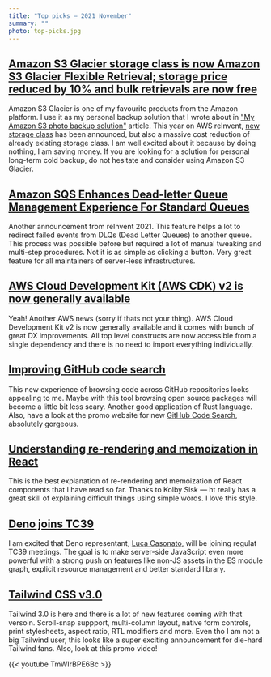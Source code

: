 ```yaml
---
title: "Top picks — 2021 November"
summary: ""
photo: top-picks.jpg
---
```


## [Amazon S3 Glacier storage class is now Amazon S3 Glacier Flexible Retrieval; storage price reduced by 10% and bulk retrievals are now free](https://aws.amazon.com/about-aws/whats-new/2021/11/amazon-s3-glacier-storage-class-amazon-s3-glacier-flexible-retrieval/)

Amazon S3 Glacier is one of my favourite products from the Amazon platform. I use it as my personal backup solution that I wrote about in ["My Amazon S3 photo backup solution"](https://pawelgrzybek.com/my-amazon-s3-photo-backup-solution/) article. This year on AWS reInvent, [new storage class](https://aws.amazon.com/about-aws/whats-new/2021/11/amazon-s3-glacier-instant-retrieval-storage-class/) has been announced, but also a massive cost reduction of already existing storage class. I am well excited about it because by doing nothing, I am saving money. If you are looking for a solution for personal long-term cold backup, do not hesitate and consider using Amazon S3 Glacier.

## [Amazon SQS Enhances Dead-letter Queue Management Experience For Standard Queues](https://aws.amazon.com/about-aws/whats-new/2021/12/amazon-sqs-dead-letter-queue-management-experience-queues/)

Another announcement from reInvent 2021. This feature helps a lot to redirect failed events from DLQs (Dead Letter Queues) to another queue. This process was possible before but required a lot of manual tweaking and multi-step procedures. Not it is as simple as clicking a button. Very great feature for all maintainers of server-less infrastructures.

## [AWS Cloud Development Kit (AWS CDK) v2 is now generally available](https://aws.amazon.com/about-aws/whats-new/2021/12/aws-cloud-development-kit-cdk-generally-available/)

Yeah! Another AWS news (sorry if thats not your thing). AWS Cloud Development Kit v2 is now generally available and it comes with bunch of great DX improvements. All top level constructs are now accessible from a single dependency and there is no need to import everything individually. 

## [Improving GitHub code search](https://github.blog/2021-12-08-improving-github-code-search/)

This new experience of browsing code across GitHub repositories looks appealing to me. Maybe with this tool browsing open source packages will become a little bit less scary. Another good application of Rust language. Also, have a look at the promo website for new [GitHub Code Search](https://cs.github.com/about), absolutely gorgeous.

## [Understanding re-rendering and memoization in React](https://engineering.udacity.com/understanding-re-rendering-and-memoization-in-react-13e8c024c2b4)

This is the best explanation of re-rendering and memoization of React components that I have read so far. Thanks to Kolby Sisk — ht really has a great skill of explaining difficult things using simple words. I love this style.

## [Deno joins TC39](https://deno.com/blog/deno-joins-tc39)

I am excited that Deno representant, [Luca Casonato](https://twitter.com/lcasdev), will be joining regulat TC39 meetings. The goal is to make server-side JavaScript even more powerful with a strong push on features like non-JS assets in the ES module graph, explicit resource management and better standard library.

## [Tailwind CSS v3.0](https://tailwindcss.com/blog/tailwindcss-v3)

Tailwind 3.0 is here and there is a lot of new features coming with that versoin. Scroll-snap suppport, multi-column layout, native form controls, print stylesheets, aspect ratio, RTL modifiers and more. Even tho I am not a big Tailwind user, this looks like a super exciting announcement for die-hard Tailwind fans. Also, look at this promo video!

{{< youtube TmWIrBPE6Bc >}}
